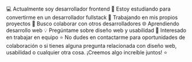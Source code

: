 💻 Actualmente soy desarrollador frontend
🌱 Estoy estudiando para convertirme en un desarrollador fullstack
🔭 Trabajando en mis propios proyectos
👯 Busco colaborar con otros desarrolladores
🌐 Aprendiendo desarrollo web
💡 Pregúntame sobre diseño web y usabilidad
🌟 Interesado en trabajar en equipo ⭐
No dudes en contactarme para oportunidades de colaboración o si tienes alguna pregunta relacionada con diseño web, usabilidad o cualquier otra cosa. ¡Creemos algo increíble juntos! ⭐
<!---
deivid2025/deivid2025 is a ✨ special ✨ repository because its `README.md` (this file) appears on your GitHub profile.
You can click the Preview link to take a look at your changes.
--->
